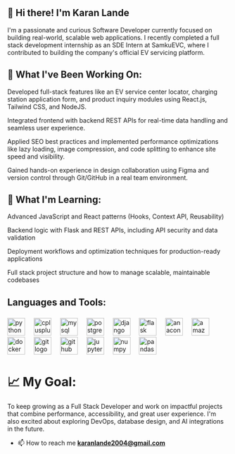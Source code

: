 ## 👋 Hi there! I'm Karan Lande
I'm a passionate and curious Software Developer currently focused on building real-world, scalable web applications. I recently completed a full stack development internship as an SDE Intern at SamkuEVC, where I contributed to building the company's official EV servicing platform.

## 🚀 What I've Been Working On:
Developed full-stack features like an EV service center locator, charging station application form, and product inquiry modules using React.js, Tailwind CSS, and NodeJS.

Integrated frontend with backend REST APIs for real-time data handling and seamless user experience.

Applied SEO best practices and implemented performance optimizations like lazy loading, image compression, and code splitting to enhance site speed and visibility.

Gained hands-on experience in design collaboration using Figma and version control through Git/GitHub in a real team environment.

## 🧠 What I'm Learning:
Advanced JavaScript and React patterns (Hooks, Context API, Reusability)

Backend logic with Flask and REST APIs, including API security and data validation

Deployment workflows and optimization techniques for production-ready applications

Full stack project structure and how to manage scalable, maintainable codebases


###

<h2 align="left">Languages and Tools:</h2>

###

<div align="left">
  <img src="https://cdn.jsdelivr.net/gh/devicons/devicon/icons/python/python-original.svg" height="40" alt="python logo"  />
  <img width="12" />
  <img src="https://cdn.jsdelivr.net/gh/devicons/devicon/icons/cplusplus/cplusplus-original.svg" height="40" alt="cplusplus logo"  />
  <img width="12" />
  <img src="https://cdn.jsdelivr.net/gh/devicons/devicon/icons/mysql/mysql-original.svg" height="40" alt="mysql logo"  />
  <img width="12" />
  <img src="https://cdn.jsdelivr.net/gh/devicons/devicon/icons/postgresql/postgresql-original.svg" height="40" alt="postgresql logo"  />
  <img width="12" />
  <img src="https://cdn.jsdelivr.net/gh/devicons/devicon/icons/django/django-plain.svg" height="40" alt="django logo"  />
  <img width="12" />
  <img src="https://cdn.jsdelivr.net/gh/devicons/devicon/icons/flask/flask-original.svg" height="40" alt="flask logo"  />
  <img width="12" />
  <img src="https://cdn.jsdelivr.net/gh/devicons/devicon/icons/anaconda/anaconda-original.svg" height="40" alt="anaconda logo"  />
  <img width="12" />
  <img src="https://cdn.jsdelivr.net/gh/devicons/devicon/icons/amazonwebservices/amazonwebservices-line-wordmark.svg" height="40" alt="amazonwebservices logo"  />
  <img width="12" />
  <img src="https://cdn.jsdelivr.net/gh/devicons/devicon/icons/docker/docker-original.svg" height="40" alt="docker logo"  />
  <img width="12" />
  <img src="https://cdn.jsdelivr.net/gh/devicons/devicon/icons/git/git-original.svg" height="40" alt="git logo"  />
  <img width="12" />
  <img src="https://cdn.jsdelivr.net/gh/devicons/devicon/icons/github/github-original.svg" height="40" alt="github logo"  />
  <img width="12" />
  <img src="https://cdn.jsdelivr.net/gh/devicons/devicon/icons/jupyter/jupyter-original.svg" height="40" alt="jupyter logo"  />
  <img width="12" />
  <img src="https://cdn.jsdelivr.net/gh/devicons/devicon/icons/numpy/numpy-original.svg" height="40" alt="numpy logo"  />
  <img width="12" />
  <img src="https://cdn.jsdelivr.net/gh/devicons/devicon/icons/pandas/pandas-original.svg" height="40" alt="pandas logo"  />
</div>

###


# 📈 My Goal:
To keep growing as a Full Stack Developer and work on impactful projects that combine performance, accessibility, and great user experience. I'm also excited about exploring DevOps, database design, and AI integrations in the future.

- 📫 How to reach me **karanlande2004@gmail.com**

###
